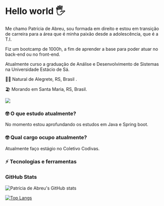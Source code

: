 # Hello world 🖐

Me chamo Patrícia de Abreu, sou formada em direito e estou em transição de carreira para a área que é minha paixão desde a adolescência, que é a T.I. 

Fiz um bootcamp de 1000h, a fim de aprender a base para poder atuar no back-end ou no front-end.

Atualmente curso a graduação de Análise e Desenvolvimento de Sistemas na Universidade Estácio de Sá.



👶🏻 Natural de Alegrete, RS, Brasil . 

🏖 Morando em Santa Maria, RS, Brasil.



[<img src="https://img.shields.io/badge/linkedin-%230077B5.svg?&style=for-the-badge&logo=linkedin&logoColor=white" />](https://www.linkedin.com/in/patricia-de-abreu-otarao/)





### 🤓 O que estudo atualmente?

No momento estou aprofundando os estudos em Java e Spring boot.


### 🤓 Qual cargo ocupo atualmente?


Atualmente faço estágio no Coletivo Codivas.

### ⚡️ Tecnologias e ferramentas 





### GitHub Stats

![Patrícia de Abreu's GitHub stats](https://github-readme-stats.vercel.app/api?username=patriciadeabreu&theme=THEME_OMNI=true)

[![Top Langs](https://github-readme-stats.vercel.app/api/top-langs/?username=patriciadeabreu&layout=compact)](https://github.com/anuraghazra/github-readme-stats)
